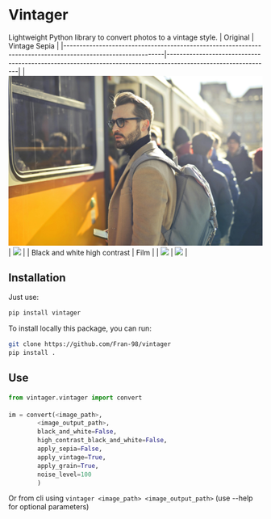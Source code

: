 # Vintager
Lightweight Python library to convert photos to a vintage style.
| Original                                                                                                    | Vintage Sepia                                                                                                         |
|-------------------------------------------------------------------------------------------------------------|--------------------------------------------------------------------------------------------------------------|
| ![](https://raw.githubusercontent.com/Fran-98/vintager/refs/heads/main/assets/original.jpg)                 | ![](https://raw.githubusercontent.com/Fran-98/vintager/refs/heads/main/assets/sepia.jpg)                                                                                        |
| Black and white high contrast                                                                               | Film                                                                                                          |
| ![](https://raw.githubusercontent.com/Fran-98/vintager/refs/heads/main/assets/black_and_white_contrast.jpg) | ![](https://raw.githubusercontent.com/Fran-98/vintager/refs/heads/main/assets/all.jpg)                                                                                          |


## Installation

Just use:

```bash
pip install vintager
```

To install locally this package, you can run:

```bash
git clone https://github.com/Fran-98/vintager
pip install .
```

## Use

```python
from vintager.vintager import convert

im = convert(<image_path>, 
        <image_output_path>, 
        black_and_white=False, 
        high_contrast_black_and_white=False, 
        apply_sepia=False, 
        apply_vintage=True, 
        apply_grain=True, 
        noise_level=100
        )
```

Or from cli using `vintager <image_path> <image_output_path>` (use --help for optional parameters)